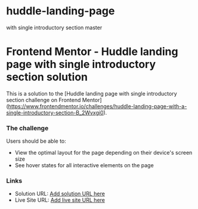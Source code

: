 # huddle-landing-page
with single introductory section master

# Frontend Mentor - Huddle landing page with single introductory section solution

This is a solution to the [Huddle landing page with single introductory section challenge on Frontend Mentor]
(https://www.frontendmentor.io/challenges/huddle-landing-page-with-a-single-introductory-section-B_2Wvxgi0).

### The challenge

Users should be able to:

- View the optimal layout for the page depending on their device's screen size
- See hover states for all interactive elements on the page

### Links

- Solution URL: [Add solution URL here](https://your-solution-url.com)
- Live Site URL: [Add live site URL here](https://your-live-site-url.com)
